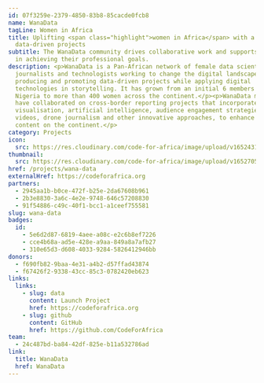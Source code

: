 ```yaml
---
id: 07f3259e-2379-4850-83b8-85cacde0fcb8
name: WanaData
tagLine: Women in Africa
title: Uplifting <span class="highlight">women in Africa</span> with a focus on
  data-driven projects
subtitle: The WanaData community drives collaborative work and supports members
  in achieving their professional goals.
description: <p>WanaData is a Pan-African network of female data scientists,
  journalists and technologists working to change the digital landscape by
  producing and promoting data-driven projects while applying digital
  technologies in storytelling. It has grown from an initial 6 members in
  Nigeria to more than 400 women across the continent.</p><p>WanaData members
  have collaborated on cross-border reporting projects that incorporate data
  visualisation, artificial intelligence, audience engagement strategies, social
  videos, drone journalism and other innovative approaches, to enhance news
  content on the continent.</p>
category: Projects
icon:
  src: https://res.cloudinary.com/code-for-africa/image/upload/v1652431239/codeforafrica/icons/Type_WanaData_neqwtm.svg
thumbnail:
  src: https://res.cloudinary.com/code-for-africa/image/upload/v1652705959/codeforafrica/images/Property_1_WanaData_t3tbex.jpg
href: /projects/wana-data
externalHref: https://codeforafrica.org
partners:
  - 2945aa1b-b0ce-472f-b25e-2da67608b961
  - 2b3e8830-3a6c-4e2e-9748-646c57208830
  - 91f54886-c49c-40f1-bcc1-a1ceef755581
slug: wana-data
badges:
  id:
    - 5e6d2d87-6819-4aee-a08c-e2c6b8ef7226
    - cce4b68a-ad5e-428e-a9aa-849a8a7afb27
    - 310e65d3-d608-4033-9284-5826412946bb
donors:
  - f690fb82-9baa-4e31-a4b2-d57ffad43874
  - f67426f2-9338-43cc-85c3-0782420eb623
links:
  links:
    - slug: data
      content: Launch Project
      href: https://codeforafrica.org
    - slug: github
      content: GitHub
      href: https://github.com/CodeForAfrica
team:
  - 24c487bd-ba84-42df-825e-b11a532786ad
link:
  title: WanaData
  href: WanaData
---
```

